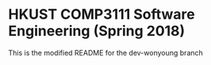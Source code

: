 # HKUST COMP3111 Software Engineering (Spring 2018)

This is the modified README for the dev-wonyoung branch